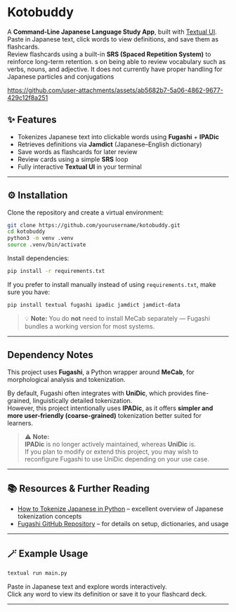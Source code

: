 # Kotobuddy

A **Command-Line Japanese Language Study App**, built with [Textual UI](https://textual.textualize.io/).  
Paste in Japanese text, click words to view definitions, and save them as flashcards.  
Review flashcards using a built-in **SRS (Spaced Repetition System)** to reinforce long-term retention.
s on being able to review vocabulary such as verbs, nouns, and adjective. It does not currently have proper handling for Japanese particles and conjugations




https://github.com/user-attachments/assets/ab5682b7-5a06-4862-9677-429c12f8a251




## ✨ Features

- Tokenizes Japanese text into clickable words using **Fugashi** + **IPADic**
- Retrieves definitions via **Jamdict** (Japanese–English dictionary)
- Save words as flashcards for later review
- Review cards using a simple **SRS** loop
- Fully interactive **Textual UI** in your terminal

---

## ⚙️ Installation

Clone the repository and create a virtual environment:

```bash
git clone https://github.com/yourusername/kotobuddy.git
cd kotobuddy
python3 -m venv .venv
source .venv/bin/activate
```

Install dependencies:

```bash
pip install -r requirements.txt
```

If you prefer to install manually instead of using `requirements.txt`, make sure you have:

```bash
pip install textual fugashi ipadic jamdict jamdict-data
```

> 💡 **Note:** You do **not** need to install MeCab separately — Fugashi bundles a working version for most systems.

---

## Dependency Notes

This project uses **Fugashi**, a Python wrapper around **MeCab**, for morphological analysis and tokenization.

By default, Fugashi often integrates with **UniDic**, which provides fine-grained, linguistically detailed tokenization.  
However, this project intentionally uses **IPADic**, as it offers **simpler and more user-friendly (coarse-grained)** tokenization better suited for learners.

> ⚠️ **Note:**  
> **IPADic** is no longer actively maintained, whereas **UniDic** is.  
> If you plan to modify or extend this project, you may wish to reconfigure Fugashi to use UniDic depending on your use case.

---

## 📚 Resources & Further Reading

- [How to Tokenize Japanese in Python](https://www.dampfkraft.com/nlp/how-to-tokenize-japanese.html) – excellent overview of Japanese tokenization concepts  
- [Fugashi GitHub Repository](https://github.com/polm/fugashi?tab=readme-ov-file) – for details on setup, dictionaries, and usage

---

## 🪄 Example Usage

```bash
textual run main.py
```

Paste in Japanese text and explore words interactively.  
Click any word to view its definition or save it to your flashcard deck.

---
